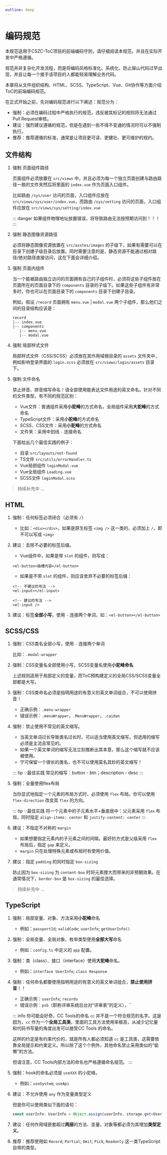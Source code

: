```yaml
---
outline: deep
---
```


# 编码规范

本规范适用于CSZC-ToC项目的前端编码守则，请仔细阅读本规范，并且在实际开发中严格遵循。

规范并非复杂化开发流程，而是将编码风格标准化、系统化，防止屎山代码过早出现，并且让每一个接手该项目的人都能轻易理解业务代码。

本章将从文件组织结构、HTML、SCSS、TypeScript、Vue、Git协作等方面介绍ToC的前端编码规范。

在正式开始之前，先对编码规范进行以下阐述：规范分为：

<script setup>
import Tag from './components/Tag.vue'
</script>

- <Tag :level="1">强制</Tag>：必须在编码过程中严格执行的规范，违反被其标记的规则将无法通过Pull Request审核。
- <Tag :level="2">建议</Tag>：强烈建议遵循的规范，但是在遇到一些不得不变通的情况时可以不强制执行。
- <Tag :level="3">推荐</Tag>：推荐遵循的标准，通常是让项目更可读、更健壮、更可维护的规约。

## 文件结构

1. <Tag :level="1">强制</Tag> 页面组件路径

    页面组件必须放置在 `src/views` 中，并且必须为每一个独立页面创建与路由路径一致的文件夹然后将里面的 `index.vue` 作为页面入口组件。

    比如路由 `/sys/user` 访问的页面，入口组件应放在 `src/views/sys/user/index.vue`，而路由 `/sys/setting` 访问的页面，入口组件应放在 `src/views/sys/setting/index.vue`

    ::: danger
    如果组件物理地址放置错误，将导致路由无法按预期访问到！！！
    :::

2. <Tag :level="1">强制</Tag> 静态图像资源路径

    必须将静态图像资源放置在 `src/asstes/images` 的子级下，如果有需要可以在目录下创建子级目录后放置。同时需要注意的是，静态资源不能通过相对路径/绝对路径直接访问，这在下面会详细介绍。

3. <Tag :level="1">强制</Tag> 页面内组件

    当一个能被路由独立访问的页面拥有自己的子组件时，必须将这些子组件放在页面所在的页面目录下的 `components` 目录的子级下。如果这些子组件有非常多时，你也可以在页面目录下的 `components` 目录下创建子目录。

    例如，假设 `/record` 页面拥有 `menu.vue` | `modal.vue` 两个子组件，那么他们之间的目录结构应该是：

    ```shell
    record
    |-- index.vue
    |-- components
       |-- menu.vue
       |-- modal.vue
    ```

4. <Tag :level="1">强制</Tag> 局部样式文件

    局部样式文件（CSS/SCSS）必须放在其作用域根目录的 `assets` 文件夹中，例如影响登录界面的 `login.scss` 必须放在 `src/views/login/assets` 目录下。

5. <Tag :level="1">强制</Tag> 文件命名

    禁止拼音、拼音缩写命名！请全部使用能表达文件用途的英文命名。针对不同的文件类型，有不同的规范区别：

    - Vue文件：普通组件采用**小驼峰**的方式命名，全局组件采用**大驼峰**的方式命名
    - TypeScript文件：采用**小驼峰**的方式命名
    - SCSS、CSS文件：采用**小驼峰**的方式命名
    - 文件夹：采用中划线 `-` 连接命名

    下面给出几个最佳实践的例子：

    - 目录 `src/layouts/not-found`
    - TS文件 `src/utils/errorHandler.ts`
    - Vue局部组件 `loginModal.vue`
    - Vue全局组件 `Loading.vue`
    - SCSS文件 `loginModal.scss`

> 持续补充中 ...

## HTML

1. <Tag :level="1">强制</Tag>：任何标签必须闭合（必须有 `/`）

   - 比如：`<div></div>`，如果是原生标签 `<img />` 这一类的，必须加上 `/`，即不可以写成 `<img>`
  
2. <Tag :level="2">建议</Tag>：去除不必要的标签后缀。

    - Vue组件中，如果是带 `slot` 的组件，则写成：

     ```vue
     <el-button>插槽内容</el-button>
     ```

    - 如果是不带 `slot` 的组件，则应该舍弃不必要的标签后缀：

    ```vue{5}
    <!-- 不建议的写法 -->
    <el-input></el-input>

    <!-- 建议的写法 -->
    <el-input />
    ```

3. <Tag :level="2">建议</Tag>：标签**全部小写**，使用 `-` 连接两个单词，如：`<el-button></el-button>`

## SCSS/CSS

1. <Tag :level="1">强制</Tag>：CSS类名全部小写，使用 `-` 连接两个单词

   比如：`.modal-wrapper`

2. <Tag :level="1">强制</Tag>：CSS变量名全部使用小写，SCSS变量名使用**小驼峰命名**
   
   上述规则适用于局部定义的变量，而ToC预构建定义的全局CSS/SCSS变量全部都是大写。

3. <Tag :level="1">强制</Tag>：CSS类命名必须是指明用途的有意义的英文单词组合，不可以使用拼音！

   - 正确示例：`.menu-wrapper`
   - 错误示例：`.menuWrapper`，`.MenuWrapper`，`.caidan`

4. <Tag :level="1">强制</Tag>：禁止使用不常见的英文缩写。

   - 当英文单词过长导致类名过长时，可以适当使用英文缩写。但选用的缩写必须是主流且常见的。
   - 如果一个英文单词的缩写无法立刻推断出其本意，那么这个缩写就不应该被使用。
   - 宁可保留一个很长的类名，也不可以使用莫名其妙的英文缩写！

   ::: tip :bulb:最佳实践
   常见的缩写：button - btn；description - desc
   :::

5. <Tag :level="1">强制</Tag>：全量使用flex布局

   当你显式地指定一个元素的布局方式时，必须使用 `flex` 布局。你可以使用 `flex-direction` 改变其 `flex` 的方向。

   ::: tip :bulb:最佳实践
   将一个元素中的子元素水平+垂直居中：父元素采用 `flex` 布局，同时指定 `align-items: center` 和 `justify-content: center`
   :::

6. <Tag :level="2">建议</Tag>：不指定不对称的 `margin`

   - 如果想要指定元素内的子元素之间的间隔，最好的方式是父级采用 `flex` 布局后，指定 `gap` 来定义。
   - `margin` 只在处理特殊元素或布局时有使用价值。

7. <Tag :level="2">建议</Tag>：指定 `padding` 的同时指定 `box-sizing`

   防止因为 `box-sizing` 为 `content-box` 时将元素撑大而带来的非预期效果。在通常情况下，`border-box` 是 `box-sizing` 的最佳选择。

> 持续补充中 ...

## TypeScript

1. <Tag :level="1">强制</Tag>：局部变量、对象、方法采用**小驼峰**命名

   - 例如：`passportId`; `validCode`; `userInfo`; `getUserInfo()`

2. <Tag :level="1">强制</Tag>：全局变量、全局对象、枚举类型使用**全部大写**命名

   - 例如：`config.ts` 中定义的 `app` 配置。

3. <Tag :level="1">强制</Tag>：类（class）、接口（interface）使用**大驼峰**命名。

   - 例如：`interface UserInfo`; `class Response`

4. <Tag :level="1">强制</Tag>：任何命名都要使用指明用途的有意义的英文单词组合，**禁止使用拼音**！！
   
   - 正确示例：`userInfo`; `records`
   - 错误示例：`psb`（职称评审系统后台对“评审表”的定义），``

   ::: info
   你可能会好奇，CC Tools的命名 `cc` 并不是一个符合规范的名字。这是因为，`cc` 作为一个**全局工具类**，里面的工具方法使用率极高，从减少记忆量和代码书写量的角度出发可以接受CC Tools 的命名。

   这样的约定是有约束代价的，就是所有人都必须知道 `cc` 是工具类，这需要依靠全局提示和约束定义。所以除了这个个例外，其他命名禁止采用类似的“偷懒”的方法。

   但请注意，CC Tools内部方法的命名也严格遵循命名规范。 
   :::

5. <Tag :level="1">强制</Tag>：hook的命名必须是 `useXXX` 的小驼峰。
   
   - 例如：`useSystem`; `useApi`

6. <Tag :level="2">建议</Tag>：不允许使用 `any` 作为变量类型定义
   
   但是你可以使用类似下面的语句：
   ```ts
   const userInfo: UserInfo = Object.assign(userInfo, storage.get<UserInfo>(config.storage.USER_INFO)) as any
   ```


7. <Tag :level="2">建议</Tag>：任何作用域嵌套超过**两层**的方法、变量、对象等都必须为其增加**类型定义**。

8. <Tag :level="3">推荐</Tag>：推荐使用如 `Record`; `Partial`; `Omit`; `Pick`; `Readonly` 这一类TypeScript自带的类型。